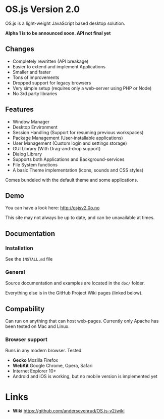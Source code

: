 # OS.js Version 2.0
OS.js is a light-weight JavaScript based desktop solution.

**Alpha 1 is to be announced soon. API not final yet**

## Changes

* Completely rewritten (API breakage)
* Easier to extend and implement Applications
* Smaller and faster
* Tons of improvements
* Dropped support for legacy browsers
* Very simple setup (requires only a web-server using PHP or Node)
* No 3rd party libraries

## Features

* Window Manager
* Desktop Environment
* Session Handling (Support for resuming previous workspaces)
* Package Management (User-installable applications)
* User Management (Custom login and settings storage)
* GUI Library (With Drag-and-drop support)
* Dialog Library
* Supports both Applications and Background-services
* File System functions
* A basic Theme implementation (icons, sounds and CSS styles)

Comes bundeled with the default theme and some applications.

## Demo

You can have a look here: http://osjsv2.0o.no

This site may not always be up to date, and can be unavailable at times.

## Documentation

### Installation

See the `INSTALL.md` file

### General

Source documentation and examples are located in the `doc/` folder.

Everything else is in the GitHub Project Wiki pages (linked below).

## Compability

Can run on anything that can host web-pages. Currently only Apache has been tested on Mac and Linux.

### Browser support

Runs in any modern browser. Tested:

* **Gecko** Mozilla Firefox
* **WebKit** Google Chrome, Opera, Safari
* Internet Explorer 10+
* Android and iOS is working, but no mobile version is implemented yet

# Links
* **Wiki** https://github.com/andersevenrud/OS.js-v2/wiki
